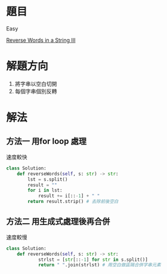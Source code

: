 # 題目
Easy

[Reverse Words in a String III](https://leetcode.com/problems/reverse-words-in-a-string-iii/)

# 解題方向
1. 將字串以空白切開
2. 每個字串個別反轉

# 解法

## 方法一 用for loop 處理
速度較快
```python
class Solution:
    def reverseWords(self, s: str) -> str:
        lst = s.split()
        result = ""
        for i in lst:
            result += i[::-1] + " "
        return result.strip() # 去除前後空白
```

## 方法二 用生成式處理後再合併
速度較慢
```python
class Solution:
    def reverseWords(self, s: str) -> str:
			strlst = [str[::-1] for str in s.split()]
			return " ".join(strlst) # 用空白做區隔合併字串元素
```
